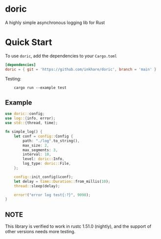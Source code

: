 # doric
A highly simple asynchronous logging lib for Rust

# Quick Start
To use `doric`, add the dependencies to your `Cargo.toml`
```toml
[dependencies]
doric = { git = 'https://github.com/inkhare/doric', branch = 'main' }
```

Testing:
```
    cargo run --example test
```
    
## Example ##

```Rust
use doric::config;
use log::{info, error};
use std::{thread, time};

fn simple_log() {
    let conf = config::Config {
        path: "./log".to_string(),
        max_size: 2,
        max_segments: 3,
        interval: 10,
        level: doric::Info,
        log_type: doric::File,
    };

    config::init_config(&conf);
    let delay = time::Duration::from_millis(10);
    thread::sleep(delay);

    error!("error log test{:?}", 9090);
}

```

## NOTE

This library is verified to work in rustc 1.51.0 (nightly), and the support 
of other versions needs more testing.
